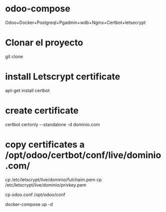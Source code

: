 # odoo-compose
Odoo+Docker+Postgreql+Pgadmin+wdb+Nginx+Certbot+letsecrypt

# Clonar el proyecto
git clone

# install Letscrypt certificate
apt-get install certbot

# create certificate
certbot certonly --standalone -d dominio.com

# copy certificates a /opt/odoo/certbot/conf/live/dominio.com/
cp /etc/letscrypt/live/dominio/fulchaim.pem
cp /etc/letscrypt/live/dominio/privkey.pem

cp odoo.conf /opt/odoo/conf

docker-compose up -d
